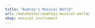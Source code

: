 ```yaml
---
title: "Audrey's Musical World"
url: /manchester/audreys-musical-world/
shop: musical instrument
---
```

